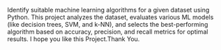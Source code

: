 Identify suitable machine learning algorithms for a given dataset using Python.
This project analyzes the dataset, evaluates various ML models (like decision trees, SVM, and k-NN), and selects the best-performing algorithm based on accuracy, precision, and recall metrics for optimal results.
I hope you like this Project.Thank You.

